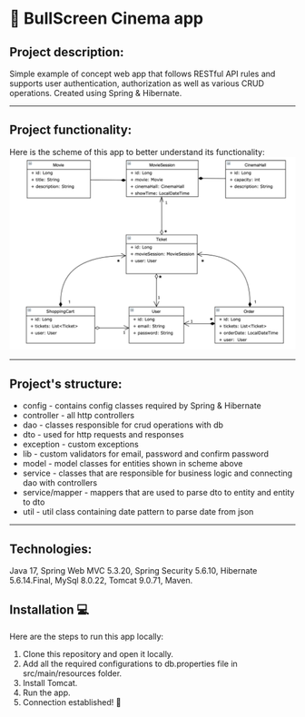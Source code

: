 ﻿# 🎥 BullScreen Cinema app
## Project description:
Simple example of concept web app that follows RESTful API rules and supports user authentication, authorization as well as various CRUD operations. Created using Spring & Hibernate.
___
## Project functionality:
Here is the scheme of this app to better understand its functionality:
[![Cinema_scheme](src/main/resources/Cinema_scheme.png)](src/main/resources/Cinema_scheme.png)
___
## Project's structure:

* config - contains config classes required by Spring & Hibernate
* controller - all http controllers
* dao - classes responsible for crud operations with db
* dto - used for http requests and responses
* exception - custom exceptions
* lib - custom validators for email, password and confirm password
* model - model classes for entities shown in scheme above
* service - classes that are responsible for business logic and connecting dao with controllers
* service/mapper - mappers that are used to parse dto to entity and entity to dto
* util - util class containing date pattern to parse date from json
___
## Technologies:

Java 17, Spring Web MVC 5.3.20, Spring Security 5.6.10, Hibernate 5.6.14.Final, MySql 8.0.22, Tomcat 9.0.71, Maven.

## Installation 💻

Here are the steps to run this app locally:

1. Clone this repository and open it locally.
2. Add all the required configurations to db.properties file in src/main/resources folder.
3. Install Tomcat.
4. Run the app.
5. Connection established! 🎉
